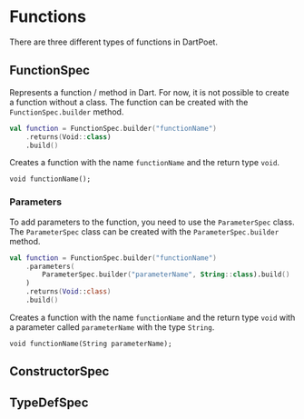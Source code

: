 # Functions
There are three different types of functions in DartPoet.


## FunctionSpec
Represents a function / method in Dart.
For now, it is not possible to create a function without a class.
The function can be created with the `FunctionSpec.builder` method.

```kotlin
val function = FunctionSpec.builder("functionName")
    .returns(Void::class)
    .build()
```
Creates a function with the name `functionName` and the return type `void`.
```text
void functionName();
```

### Parameters
To add parameters to the function, you need to use the `ParameterSpec` class.
The `ParameterSpec` class can be created with the `ParameterSpec.builder` method.

```kotlin
val function = FunctionSpec.builder("functionName")
    .parameters(
        ParameterSpec.builder("parameterName", String::class).build()
    )
    .returns(Void::class)
    .build()
```
Creates a function with the name `functionName` and the return type `void` with a parameter called `parameterName` with the type `String`.
```text
void functionName(String parameterName);
```

## ConstructorSpec

## TypeDefSpec